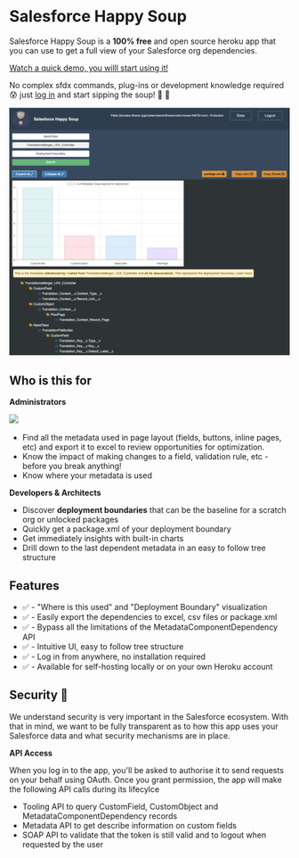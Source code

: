 # Salesforce Happy Soup

Salesforce Happy Soup is a **100% free** and open source heroku app that you can use to get a full view of your Salesforce org dependencies. 

[Watch a quick demo, you willl start using it!](http://github.com) 

No complex sfdx commands, plug-ins or development knowledge required :cold_sweat:  just [log in](https://sfdc-happy-soup.herokuapp.com/) and start sipping the soup! :stew: :clap:




<p align="center">
  <img src="./sfdc-happy-main.png" width="738">
</p>

## Who is this for

**Administrators** 

<img src="https://d3nqfz2gm66yqg.cloudfront.net/images/v1463575370-salesforceadminCertifiedIMg_vlyccp.png" height="100px"> 

* Find all the metadata used in page layout (fields, buttons, inline pages, etc) and export it to excel to review opportunities for optimization.
* Know the impact of making changes to a field, validation rule, etc - before you break anything!
* Know where your metadata is used 

**Developers & Architects**

* Discover **deployment boundaries** that can be the baseline for a scratch org or unlocked packages
* Quickly get a package.xml of your deployment boundary
* Get immediately insights with built-in charts
* Drill down to the last dependent metadata in an easy to follow tree structure

## Features

* :white_check_mark: -   "Where is this used" and "Deployment Boundary" visualization
* :white_check_mark: -   Easily export the dependencies to excel, csv files or package.xml
* :white_check_mark: -   Bypass all the limitations of the MetadataComponentDependency API
* :white_check_mark: -   Intuitive UI, easy to follow tree structure
* :white_check_mark: -   Log in from anywhere, no installation required
* :white_check_mark: -   Available for self-hosting locally or on your own Heroku account

## Security :no_entry_sign:

We understand security is very important in the Salesforce ecosystem. With that in mind, we want to be fully transparent as to how this app uses your Salesforce data and what security mechanisms are in place.


**API Access**

When you log in to the app, you'll be asked to authorise it to send requests on your behalf using OAuth. Once you grant permission, the app will make the following API calls during its lifecylce

* Tooling API to query CustomField, CustomObject and MetadataComponentDependency records
* Metadata API to get describe information on custom fields
* SOAP API to validate that the token is still valid and to logout when requested by the user

